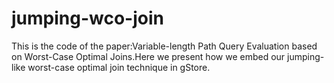 # jumping-wco-join
This is the code of the paper:Variable-length Path Query Evaluation based on Worst-Case Optimal Joins.Here we present how we embed our jumping-like worst-case optimal join technique in gStore.
